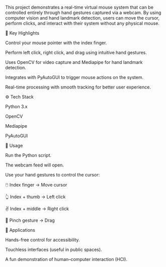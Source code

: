 This project demonstrates a real-time virtual mouse system that can be controlled entirely through hand gestures captured via a webcam. By using computer vision and hand landmark detection, users can move the cursor, perform clicks, and interact with their system without any physical mouse.

🔑 Key Highlights

Control your mouse pointer with the index finger.

Perform left click, right click, and drag using intuitive hand gestures.

Uses OpenCV for video capture and Mediapipe for hand landmark detection.

Integrates with PyAutoGUI to trigger mouse actions on the system.

Real-time processing with smooth tracking for better user experience.

⚙️ Tech Stack

Python 3.x

OpenCV

Mediapipe

PyAutoGUI

🚀 Usage

Run the Python script.

The webcam feed will open.

Use your hand gestures to control the cursor:

🖱️ Index finger → Move cursor

👆 Index + thumb → Left click

✌️ Index + middle → Right click

🤏 Pinch gesture → Drag

📌 Applications

Hands-free control for accessibility.

Touchless interfaces (useful in public spaces).

A fun demonstration of human–computer interaction (HCI).
